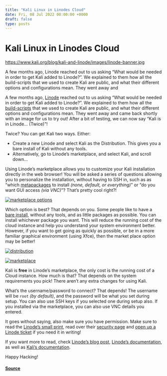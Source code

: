 ```yaml
---
title: "Kali Linux in Linodes Cloud"
date: Fri, 08 Jul 2022 00:00:00 +0000
draft: false
type: posts
---
```

# Kali Linux in Linodes Cloud

https://www.kali.org/blog/kali-and-linode/images/linode-banner.jpg



A few months ago, Linode reached out to us asking &ldquo;What would be needed in order to get Kali added to Linode?&rdquo;. We explained to them how all the build-scripts that we used to create Kali are public, and what their different options and configurations mean. They went away and

A few months ago, [Linode](https://www.linode.com/) reached out to us asking “What would be needed in order to get Kali added to Linode?”. We explained to them how all the [build-scripts](https://gitlab.com/kalilinux/build-scripts) that we used to create Kali are public, and what their different options and configurations mean. They went away and came back shortly with an image for us to try out! After a bit of testing, we can now say “Kali is in Linode… (Twice)”!

Twice? You can get Kali two ways. Either:

-   Create a new Linode and select Kali as the Distribution. This gives you a bare install of Kali without any tools.
-   Alternatively, go to Linode’s marketplace, and select Kali, and scroll down…

Using Linode’s marketplace allows you to customize your Kali installation directly in the web browser! You will be asked a series of questions allowing you to personalize the installation, without having to SSH in, such as as “which [metapackages](https://www.kali.org/docs/general-use/metapackages/) to install _(none, default, or everything)_” or “do you want GUI access _(via VNC)_”? That’s pretty cool right?!

[![marketplace options](https://www.kali.org/blog/kali-and-linode/images/marketplace-02.png)](https://www.kali.org/blog/kali-and-linode/images/marketplace-02.png)

Which option is best? That depends on you. Some people like to have a [bare install](https://www.kali.org/docs/installation/barebone-kali/), without any tools, and as little packages as possible. You can install whichever package you want. This will reduce the running cost of the cloud instance and help you understand your system environment better. However, if you want to get going as quickly as possible, or be in a more familiar graphical environment (using Xfce), then the market place option may be better!

[![distribution](https://www.kali.org/blog/kali-and-linode/images/distribution-02.png)](https://www.kali.org/blog/kali-and-linode/images/distribution-02.png)

[![marketplace](https://www.kali.org/blog/kali-and-linode/images/marketplace-01.png)](https://www.kali.org/blog/kali-and-linode/images/marketplace-01.png)

Kali is **free** in Linode’s marketplace, the only cost is the running cost of a Cloud instance. How much is that? That depends on the system requirements you pick! There aren’t any extra changes for using Kali.

What’s the username/password to connect? That depends! The username will be `root` _(by default)_, and the password will be what you set during setup. You can also use SSH keys if you selected one during setup also. If you installed via the marketplace, you can also use VNC details you entered.

It goes without saying, also make sure you have permission. Make sure to read the [Linode’s small print](https://www.linode.com/legal/), read over their [security page](https://www.linode.com/security-solutions/) and [open up a Linode ticket](https://cloud.linode.com/support/tickets) if you need it in writing!

If you want more to read, check [Linode’s blog post](https://www.linode.com/blog/linux/kali-linux-available-on-linode/), [Linode’s documentation](https://www.linode.com/docs/products/tools/marketplace/guides/kali-linux/), as well as [Kali’s documentation](https://www.kali.org/docs/).

Happy Hacking!

#### [Source](https://www.kali.org/blog/kali-and-linode/)

